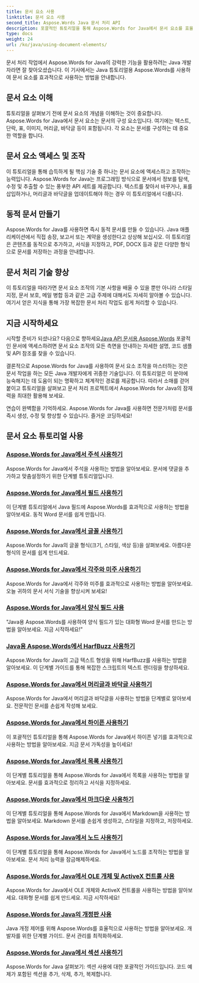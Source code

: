 ```yaml
---
title: 문서 요소 사용
linktitle: 문서 요소 사용
second_title: Aspose.Words Java 문서 처리 API
description: 포괄적인 튜토리얼을 통해 Aspose.Words for Java에서 문서 요소를 효율적으로 사용하는 방법을 알아보세요. 지금 Java 문서 처리 기술을 향상시켜 보세요!
type: docs
weight: 24
url: /ko/java/using-document-elements/
---
```


문서 처리 작업에서 Aspose.Words for Java의 강력한 기능을 활용하려는 Java 개발자라면 잘 찾아오셨습니다. 이 기사에서는 Java 튜토리얼용 Aspose.Words를 사용하여 문서 요소를 효과적으로 사용하는 방법을 안내합니다.

## 문서 요소 이해

튜토리얼을 살펴보기 전에 문서 요소의 개념을 이해하는 것이 중요합니다. Aspose.Words for Java에서 문서 요소는 문서의 구성 요소입니다. 여기에는 텍스트, 단락, 표, 이미지, 머리글, 바닥글 등이 포함됩니다. 각 요소는 문서를 구성하는 데 중요한 역할을 합니다.

## 문서 요소 액세스 및 조작

이 튜토리얼을 통해 습득하게 될 핵심 기술 중 하나는 문서 요소에 액세스하고 조작하는 능력입니다. Aspose.Words for Java는 프로그래밍 방식으로 문서에서 정보를 탐색, 수정 및 추출할 수 있는 풍부한 API 세트를 제공합니다. 텍스트를 찾아서 바꾸거나, 표를 삽입하거나, 머리글과 바닥글을 업데이트해야 하는 경우 이 튜토리얼에서 다룹니다.

## 동적 문서 만들기

Aspose.Words for Java를 사용하면 즉시 동적 문서를 만들 수 있습니다. Java 애플리케이션에서 직접 송장, 보고서 또는 계약을 생성한다고 상상해 보십시오. 이 튜토리얼은 콘텐츠를 동적으로 추가하고, 서식을 지정하고, PDF, DOCX 등과 같은 다양한 형식으로 문서를 저장하는 과정을 안내합니다.

## 문서 처리 기술 향상

이 튜토리얼을 따라가면 문서 요소 조작의 기본 사항을 배울 수 있을 뿐만 아니라 스타일 지정, 문서 보호, 메일 병합 등과 같은 고급 주제에 대해서도 자세히 알아볼 수 있습니다. 여기서 얻은 지식을 통해 가장 복잡한 문서 처리 작업도 쉽게 처리할 수 있습니다.

## 지금 시작하세요

 시작할 준비가 되셨나요? 다음으로 향하세요[Java API 문서용 Aspose.Words](https://reference.aspose.com/words/java/) 포괄적인 문서에 액세스하려면 문서 요소 조작의 모든 측면을 안내하는 자세한 설명, 코드 샘플 및 API 참조를 찾을 수 있습니다.

결론적으로 Aspose.Words for Java를 사용하여 문서 요소 조작을 마스터하는 것은 문서 작업을 하는 모든 Java 개발자에게 귀중한 기술입니다. 이 튜토리얼은 이 분야에 능숙해지는 데 도움이 되는 명확하고 체계적인 경로를 제공합니다. 따라서 소매를 걷어붙이고 튜토리얼을 살펴보고 문서 처리 프로젝트에서 Aspose.Words for Java의 잠재력을 최대한 활용해 보세요.

연습이 완벽함을 기억하세요. Aspose.Words for Java를 사용하면 전문가처럼 문서를 즉시 생성, 수정 및 향상할 수 있습니다. 즐거운 코딩하세요!

## 문서 요소 튜토리얼 사용
### [Aspose.Words for Java에서 주석 사용하기](./using-comments/)
Aspose.Words for Java에서 주석을 사용하는 방법을 알아보세요. 문서에 댓글을 추가하고 맞춤설정하기 위한 단계별 튜토리얼입니다.
### [Aspose.Words for Java에서 필드 사용하기](./using-fields/)
이 단계별 튜토리얼에서 Java 필드에 Aspose.Words를 효과적으로 사용하는 방법을 알아보세요. 동적 Word 문서를 쉽게 만듭니다.
### [Aspose.Words for Java에서 글꼴 사용하기](./using-fonts/)
Aspose.Words for Java의 글꼴 형식(크기, 스타일, 색상 등)을 살펴보세요. 아름다운 형식의 문서를 쉽게 만드세요.
### [Aspose.Words for Java에서 각주와 미주 사용하기](./using-footnotes-and-endnotes/)
Aspose.Words for Java에서 각주와 미주를 효과적으로 사용하는 방법을 알아보세요. 오늘 귀하의 문서 서식 기술을 향상시켜 보세요!
### [Aspose.Words for Java에서 양식 필드 사용](./using-form-fields/)
"Java용 Aspose.Words를 사용하여 양식 필드가 있는 대화형 Word 문서를 만드는 방법을 알아보세요. 지금 시작하세요!"
### [Java용 Aspose.Words에서 HarfBuzz 사용하기](./using-harfbuzz/)
Aspose.Words for Java의 고급 텍스트 형성을 위해 HarfBuzz를 사용하는 방법을 알아보세요. 이 단계별 가이드를 통해 복잡한 스크립트의 텍스트 렌더링을 향상하세요.
### [Aspose.Words for Java에서 머리글과 바닥글 사용하기](./using-headers-and-footers/)
Aspose.Words for Java에서 머리글과 바닥글을 사용하는 방법을 단계별로 알아보세요. 전문적인 문서를 손쉽게 작성해 보세요.
### [Aspose.Words for Java에서 하이픈 사용하기](./using-hyphenation/)
이 포괄적인 튜토리얼을 통해 Aspose.Words for Java에서 하이픈 넣기를 효과적으로 사용하는 방법을 알아보세요. 지금 문서 가독성을 높이세요!
### [Aspose.Words for Java에서 목록 사용하기](./using-lists/)
이 단계별 튜토리얼을 통해 Aspose.Words for Java에서 목록을 사용하는 방법을 알아보세요. 문서를 효과적으로 정리하고 서식을 지정하세요.
### [Aspose.Words for Java에서 마크다운 사용하기](./using-markdown/)
이 단계별 튜토리얼을 통해 Aspose.Words for Java에서 Markdown을 사용하는 방법을 알아보세요. Markdown 문서를 손쉽게 생성하고, 스타일을 지정하고, 저장하세요.
### [Aspose.Words for Java에서 노드 사용하기](./using-nodes/)
이 단계별 튜토리얼을 통해 Aspose.Words for Java에서 노드를 조작하는 방법을 알아보세요. 문서 처리 능력을 잠금해제하세요.
### [Aspose.Words for Java에서 OLE 개체 및 ActiveX 컨트롤 사용](./using-ole-objects-and-activex/)
Aspose.Words for Java에서 OLE 개체와 ActiveX 컨트롤을 사용하는 방법을 알아보세요. 대화형 문서를 쉽게 만드세요. 지금 시작하세요!
### [Aspose.Words for Java의 개정판 사용](./using-revisions/)
Java 개정 제어를 위해 Aspose.Words를 효율적으로 사용하는 방법을 알아보세요. 개발자를 위한 단계별 가이드. 문서 관리를 최적화하세요.
### [Aspose.Words for Java에서 섹션 사용하기](./using-sections/)
Aspose.Words for Java 살펴보기: 섹션 사용에 대한 포괄적인 가이드입니다. 코드 예제가 포함된 섹션을 추가, 삭제, 추가, 복제합니다.
